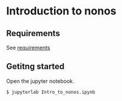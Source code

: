 # Introduction to nonos

## Requirements
See [requirements](../README.md)

## Getitng started
Open the jupyter notebook.
```shell
$ jupyterlab Intro_to_nonos.ipynb
```